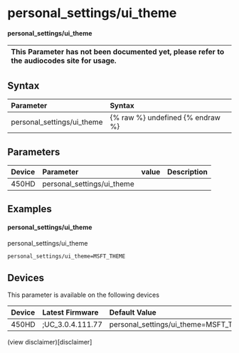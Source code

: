 ﻿---
description: personal_settings/ui_theme
search:
    keywords: ['personal_settings','ui_theme']
---

# personal_settings/ui_theme

#### personal_settings/ui_theme


| This Parameter has not been documented yet, please refer to the audiocodes site for usage.  |
| :--- |

## Syntax
| Parameter | Syntax |
| :--- | :--- |
|personal_settings/ui_theme | {% raw %} undefined {% endraw %} |

## Parameters
|Device|Parameter|value|Description|
|:---|:---|:---|:---|
| 450HD | personal_settings/ui_theme |  |  |

## Examples
#### personal_settings/ui_theme

personal_settings/ui_theme

```
personal_settings/ui_theme=MSFT_THEME
```

## Devices
This parameter is available on the following devices

| Device | Latest Firmware | Default Value |
|:---|:---|:---|
| 450HD | ;UC_3.0.4.111.77 | personal_settings/ui_theme=MSFT_THEME 

(view disclaimer)[disclaimer]
